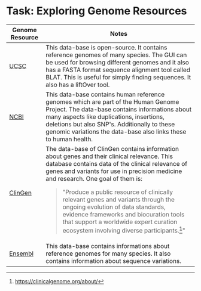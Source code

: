 # Task: Exploring Genome Resources

| Genome Resource | Notes |
|-----------------|------------|
[UCSC](http://genome.cse.ucsc.edu/) | This data-base is open-source. It contains reference genomes of many species. The GUI can be used for browsing different genomes and it also has a FASTA format sequence alignment tool called BLAT. This is useful for simply finding sequences. It also has a liftOver tool. |
[NCBI](https://www.ncbi.nlm.nih.gov/) | This data-base contains human reference genomes which are part of the Human Genome Project. The data-base contains informations about many aspects like duplications, insertions, deletions but also SNP's. Additionally to these genomic variations the data-base also links these to human health. |
[ClinGen](https://clinicalgenome.org/) | The data-base of ClinGen contains information about genes and their clinical relevance. This database contains data of the clinical relevance of genes and variants for use in precision medicine and research. One goal of them is: <blockquote>"Produce a public resource of clinically relevant genes and variants through the ongoing evolution of data standards, evidence frameworks and biocuration tools that support a worldwide expert curation ecosystem involving diverse participants.[^1]"<blockquote/> |
[Ensembl](http://www.ensembl.org/index.html) | This data-base contains informations about reference genomes for many species. It also contains information about sequence variations. | The data-base has an `Perl API` in use for direct access. |



[^1]: https://clinicalgenome.org/about/
